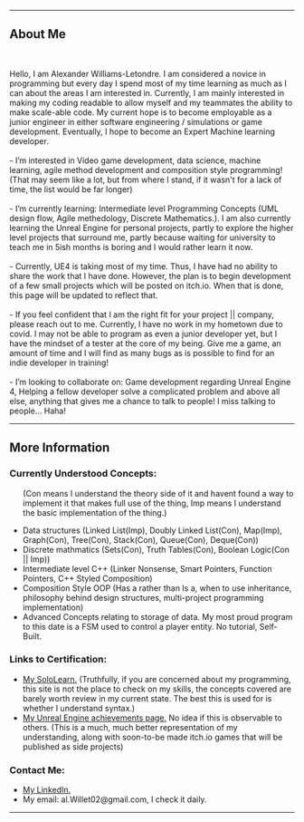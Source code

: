 <!DOCTYPE html>
<html>
  <head>
  </head>
<body>
<div>
  <p>
    <hr/>
    <h2><span>About Me<span/></h2>
    <br />
      <p>
     Hello, I am Alexander Williams-Letondre. I am considered a novice in programming but every day I spend most of my time learning as much as I can about the areas I am interested in. Currently, I am mainly interested in making my coding readable to allow myself and my teammates the ability to make scale-able code. My current hope is to become employable as a junior engineer in either software engineering / simulations or game development. Eventually, I hope to become an Expert Machine learning developer.
    <br />
    <br />
      - I’m interested in Video game development, data science, machine learning, agile method development and composition style programming! (That may seem like a lot, but from where I stand, if it wasn't for a lack of time, the list would be far longer)
    <br />
    <br />
      - I’m currently learning: Intermediate level Programming Concepts (UML design flow, Agile methedology, Discrete Mathematics.). I am also currently learning the Unreal Engine for personal projects, partly to explore the higher level projects that surround me, partly because waiting for university to teach me in 5ish months is boring and I would rather learn it now.
    <br />
    <br />
      - Currently, UE4 is taking most of my time. Thus, I have had no ability to share the work that I have done. However, the plan is to begin development of a few small projects which will be posted on itch.io. When that is done, this page will be updated to reflect that.
    <br />
    <br />
      - If you feel confident that I am the right fit for your project || company, please reach out to me. Currently, I have no work in my hometown due to covid. I may not be able to program as even a junior developer yet, but I have the mindset of a tester at the core of my being. Give me a game, an amount of time and I will find as many bugs as is possible to find for an indie developer in training!
    <br />
    <br />
       - I’m looking to collaborate on: Game development regarding Unreal Engine 4, Helping a fellow developer solve a complicated problem and above all else, anything that gives me a chance to talk to people! I miss talking to people... Haha!
    <br />
    <hr/>
  </p>
</div>
<div>
  <h2>More Information</h2>
  <p>
    <div>
    <h3>Currently Understood Concepts: </h3>
    <ul>
      <p>(Con means I understand the theory side of it and havent found a way to implement it that makes full use of the thing, Imp means I understand the basic implementation of the thing.)
      <li>
        Data structures (Linked List(Imp), Doubly Linked List(Con), Map(Imp), Graph(Con), Tree(Con), Stack(Con), Queue(Con), Deque(Con))
      </li>
      <li>
        Discrete mathmatics (Sets(Con), Truth Tables(Con), Boolean Logic(Con || Imp))
      </li>
      <li>
        Intermediate level C++ (Linker Nonsense, Smart Pointers, Function Pointers, C++ Styled Composition)
      </li>
      <li> 
        Composition Style OOP (Has a rather than Is a, when to use inheritance, philosophy behind design structures, multi-project programming implementation)
      </li>
      <li> 
        Advanced Concepts relating to storage of data. My most proud program to this date is a FSM used to control a player entity. No tutorial, Self-Built.
      </li>
    </ul>
</p>
</div>
    <h3>Links to Certification: </h3>
    <ul>
      <li>
        <a href="https://www.sololearn.com/profile/21483906" target="_blank"> My SoloLearn.</a> (Truthfully, if you are concerned about my programming, this site is not the place to check on my skills, the concepts covered are barely worth review in my current state. The best this is used for is whether I understand syntax.)
      </li>
      <li>
        <a href="https://learn.unrealengine.com/achievements" target="_blank"> My Unreal Engine achievements page.</a> No idea if this is observable to others. (This is a much, much better representation of my understanding, along with soon-to-be made itch.io games that will be published as side projects)
      </li>
    </ul>
  </div>
 <div>
    <h3>Contact Me: </h3>
    <ul>
      <li>
        <a href="https://www.linkedin.com/in/alexander-williams-letondre-36a59020b/" target="_blank"> My LinkedIn.</a>
      </li>
      <li>
      My email: al.Willet02@gmail.com, I check it daily.
      </li>
    </ul>
</p>
<hr/>  
</div>
</body>
</html>

<!--TODO: Update with HTML5 and add some images-->
